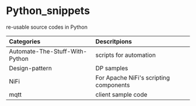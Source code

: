 # Python_snippets
re-usable source codes in Python

|   Categories | Descritpions |
|:---|:--|
|Automate-The-Stuff-With-Python| scripts for automation |
| Design-pattern | DP samples |
| NiFi|For Apache NiFi's scripting components |
| mqtt|client sample code |